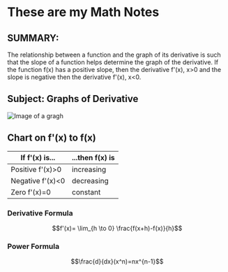 # These are my Math Notes

## SUMMARY:
 
The relationship between a function and the graph of its derivative is such that the slope of a function helps determine the graph of the derivative. If the function f(x) has a positive slope, then the derivative f'(x), x>0 and the slope is negative then the derivative f'(x), x<0.

## Subject: Graphs of Derivative 

![Image of a gragh](https://images.nagwa.com/figures/explainers/179159061792/2.svg)

## Chart on f'(x) to f(x)

| If f'(x) is...  | ...then f(x) is |
|    ---------    |  ------------   |
| Positive f'(x)>0| increasing      |
| Negative f'(x)<0| decreasing      |
| Zero f'(x)=0    | constant        |

### Derivative Formula

$$f'(x)= \lim_{h \to 0} \frac{f(x+h)-f(x)}{h}$$ 

### Power Formula 

$$\frac{d}{dx}(x^n)=nx^{n-1}$$


